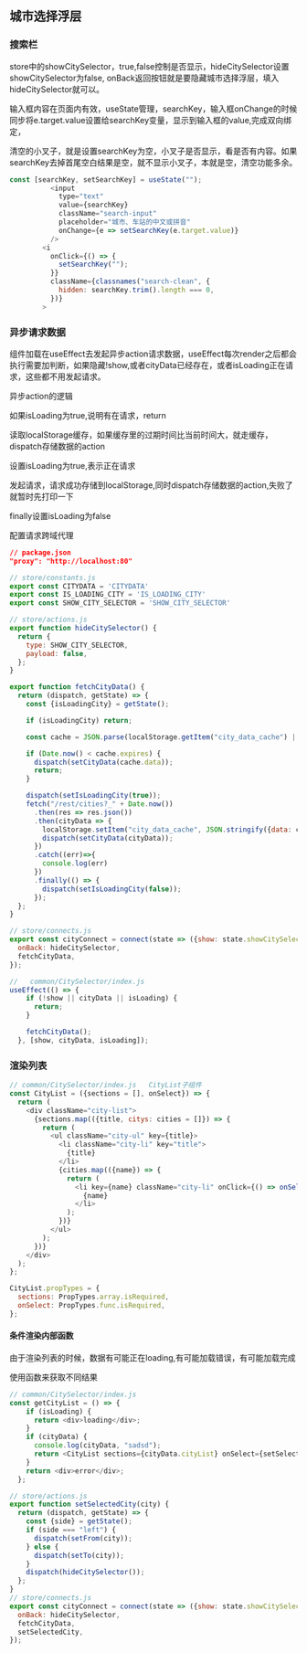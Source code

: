 ## 城市选择浮层

### 搜索栏

store中的showCitySelector，true,false控制是否显示，hideCitySelector设置showCitySelector为false, onBack返回按钮就是要隐藏城市选择浮层，填入hideCitySelector就可以。

输入框内容在页面内有效，useState管理，searchKey，输入框onChange的时候同步将e.target.value设置给searchKey变量，显示到输入框的value,完成双向绑定，

清空的小叉子，就是设置searchKey为空，小叉子是否显示，看是否有内容。如果searchKey去掉首尾空白结果是空，就不显示小叉子，本就是空，清空功能多余。

```js
const [searchKey, setSearchKey] = useState("");
          <input
            type="text"
            value={searchKey}
            className="search-input"
            placeholder="城市、车站的中文或拼音"
            onChange={e => setSearchKey(e.target.value)}
          />
        <i
          onClick={() => {
            setSearchKey("");
          }}
          className={classnames("search-clean", {
            hidden: searchKey.trim().length === 0,
          })}
        >
```



### 异步请求数据

组件加载在useEffect去发起异步action请求数据，useEffect每次render之后都会执行需要加判断，如果隐藏!show,或者cityData已经存在，或者isLoading正在请求，这些都不用发起请求。

异步action的逻辑

如果isLoading为true,说明有在请求，return

读取localStorage缓存，如果缓存里的过期时间比当前时间大，就走缓存，dispatch存储数据的action

设置isLoading为true,表示正在请求

发起请求，请求成功存储到localStorage,同时dispatch存储数据的action,失败了就暂时先打印一下

finally设置isLoading为false

配置请求跨域代理

```json
// package.json
"proxy": "http://localhost:80"
```

```js
// store/constants.js
export const CITYDATA = 'CITYDATA'
export const IS_LOADING_CITY = 'IS_LOADING_CITY'
export const SHOW_CITY_SELECTOR = 'SHOW_CITY_SELECTOR'
```

```js
// store/actions.js
export function hideCitySelector() {
  return {
    type: SHOW_CITY_SELECTOR,
    payload: false,
  };
}

export function fetchCityData() {
  return (dispatch, getState) => {
    const {isLoadingCity} = getState();

    if (isLoadingCity) return;

    const cache = JSON.parse(localStorage.getItem("city_data_cache") || "{}");

    if (Date.now() < cache.expires) {
      dispatch(setCityData(cache.data));
      return;
    }

    dispatch(setIsLoadingCity(true));
    fetch("/rest/cities?_" + Date.now())
      .then(res => res.json())
      .then(cityData => {
        localStorage.setItem("city_data_cache", JSON.stringify({data: cityData, expires: Date.now() + 60 * 1000}));
        dispatch(setCityData(cityData));
      })
      .catch((err)=>{
        console.log(err)
      })
      .finally(() => {
        dispatch(setIsLoadingCity(false));
      });
  };
}

```

```js
// store/connects.js
export const cityConnect = connect(state => ({show: state.showCitySelector, isLoading: state.isLoadingCity, cityData: state.cityData}), {
  onBack: hideCitySelector,
  fetchCityData,
});

```



```js
//   common/CitySelector/index.js
useEffect(() => {
    if (!show || cityData || isLoading) {
      return;
    }

    fetchCityData();
  }, [show, cityData, isLoading]);
```

### 渲染列表

```js
// common/CitySelector/index.js   CityList子组件
const CityList = ({sections = [], onSelect}) => {
  return (
    <div className="city-list">
      {sections.map(({title, citys: cities = []}) => {
        return (
          <ul className="city-ul" key={title}>
            <li className="city-li" key="title">
              {title}
            </li>
            {cities.map(({name}) => {
              return (
                <li key={name} className="city-li" onClick={() => onSelect(name)}>
                  {name}
                </li>
              );
            })}
          </ul>
        );
      })}
    </div>
  );
};

CityList.propTypes = {
  sections: PropTypes.array.isRequired,
  onSelect: PropTypes.func.isRequired,
};

```

#### 条件渲染内部函数

由于渲染列表的时候，数据有可能正在loading,有可能加载错误，有可能加载完成

使用函数来获取不同结果

```js
// common/CitySelector/index.js
const getCityList = () => {
    if (isLoading) {
      return <div>loading</div>;
    }
    if (cityData) {
      console.log(cityData, "sadsd");
      return <CityList sections={cityData.cityList} onSelect={setSelectedCity} />;
    }
    return <div>error</div>;
  };
```

```js
// store/actions.js
export function setSelectedCity(city) {
  return (dispatch, getState) => {
    const {side} = getState();
    if (side === "left") {
      dispatch(setFrom(city));
    } else {
      dispatch(setTo(city));
    }
    dispatch(hideCitySelector());
  };
}
// store/connects.js
export const cityConnect = connect(state => ({show: state.showCitySelector, isLoading: state.isLoadingCity, cityData: state.cityData}), {
  onBack: hideCitySelector,
  fetchCityData,
  setSelectedCity,
});
```





